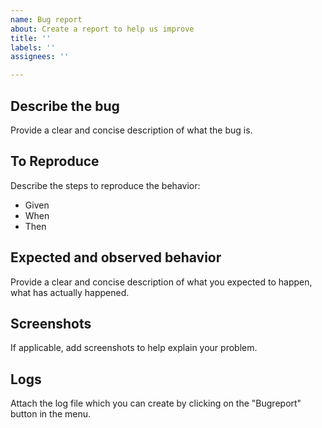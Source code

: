 ```yaml
---
name: Bug report
about: Create a report to help us improve
title: ''
labels: ''
assignees: ''

---
```


## Describe the bug
Provide a clear and concise description of what the bug is.

## To Reproduce
Describe the steps to reproduce the behavior:
- Given
- When
- Then

## Expected and observed behavior
Provide a clear and concise description of what you expected to happen, what has actually happened.

## Screenshots
If applicable, add screenshots to help explain your problem.

## Logs
Attach the log file which you can create by clicking on the "Bugreport" button in the menu.
